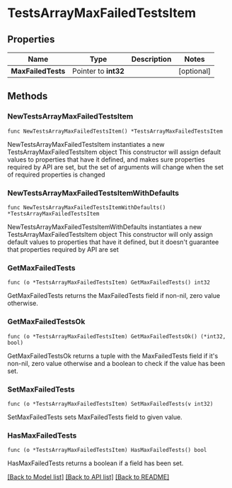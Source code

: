 # TestsArrayMaxFailedTestsItem

## Properties

Name | Type | Description | Notes
------------ | ------------- | ------------- | -------------
**MaxFailedTests** | Pointer to **int32** |  | [optional] 

## Methods

### NewTestsArrayMaxFailedTestsItem

`func NewTestsArrayMaxFailedTestsItem() *TestsArrayMaxFailedTestsItem`

NewTestsArrayMaxFailedTestsItem instantiates a new TestsArrayMaxFailedTestsItem object
This constructor will assign default values to properties that have it defined,
and makes sure properties required by API are set, but the set of arguments
will change when the set of required properties is changed

### NewTestsArrayMaxFailedTestsItemWithDefaults

`func NewTestsArrayMaxFailedTestsItemWithDefaults() *TestsArrayMaxFailedTestsItem`

NewTestsArrayMaxFailedTestsItemWithDefaults instantiates a new TestsArrayMaxFailedTestsItem object
This constructor will only assign default values to properties that have it defined,
but it doesn't guarantee that properties required by API are set

### GetMaxFailedTests

`func (o *TestsArrayMaxFailedTestsItem) GetMaxFailedTests() int32`

GetMaxFailedTests returns the MaxFailedTests field if non-nil, zero value otherwise.

### GetMaxFailedTestsOk

`func (o *TestsArrayMaxFailedTestsItem) GetMaxFailedTestsOk() (*int32, bool)`

GetMaxFailedTestsOk returns a tuple with the MaxFailedTests field if it's non-nil, zero value otherwise
and a boolean to check if the value has been set.

### SetMaxFailedTests

`func (o *TestsArrayMaxFailedTestsItem) SetMaxFailedTests(v int32)`

SetMaxFailedTests sets MaxFailedTests field to given value.

### HasMaxFailedTests

`func (o *TestsArrayMaxFailedTestsItem) HasMaxFailedTests() bool`

HasMaxFailedTests returns a boolean if a field has been set.


[[Back to Model list]](../README.md#documentation-for-models) [[Back to API list]](../README.md#documentation-for-api-endpoints) [[Back to README]](../README.md)



